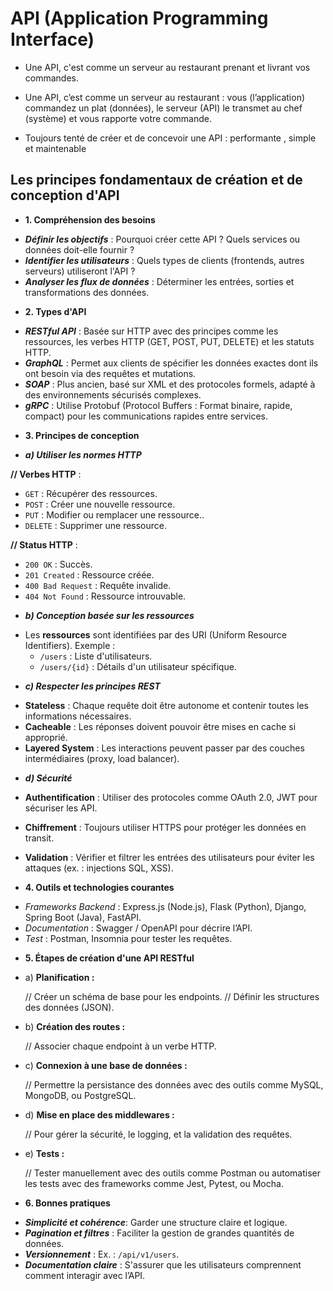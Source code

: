 # API (Application Programming Interface) 

* Une API, c'est comme un serveur au restaurant prenant et livrant vos commandes.

* Une API, c’est comme un serveur au restaurant : vous (l’application) commandez un plat (données), le serveur (API) le transmet au chef (système) et vous rapporte votre commande.

* Toujours tenté de créer et de concevoir une API : performante , simple et maintenable 

## Les principes fondamentaux de création et de conception d'API

* **1. Compréhension des besoins**

-  ***Définir les objectifs*** : Pourquoi créer cette API ? Quels services ou données doit-elle fournir ?
-  ***Identifier les utilisateurs*** : Quels types de clients (frontends, autres serveurs) utiliseront l'API ?
- ***Analyser les flux de données*** : Déterminer les entrées, sorties et transformations des données.

* **2. Types d'API**

- ***RESTful API*** : Basée sur HTTP avec des principes comme les ressources, les verbes HTTP (GET, POST, PUT, DELETE) et les statuts HTTP.
- ***GraphQL*** : Permet aux clients de spécifier les données exactes dont ils ont besoin via des requêtes et mutations.
- ***SOAP*** : Plus ancien, basé sur XML et des protocoles formels, adapté à des environnements sécurisés complexes.
- ***gRPC*** : Utilise Protobuf (Protocol Buffers : Format binaire, rapide, compact) pour les communications rapides entre services. 

* **3. Principes de conception**

- ***a) Utiliser les normes HTTP***

**// Verbes HTTP** : 

* `GET` : Récupérer des ressources.
* `POST` : Créer une nouvelle ressource.
* `PUT` : Modifier ou remplacer une ressource..
* `DELETE` : Supprimer une ressource.

**// Status HTTP** : 

* `200 OK` : Succès.
* `201 Created` : Ressource créée.
* `400 Bad Request` : Requête invalide.
* `404 Not Found` : Ressource introuvable.

- ***b) Conception basée sur les ressources***

* Les **ressources** sont identifiées par des URI (Uniform Resource Identifiers). Exemple : 
  - `/users` : Liste d'utilisateurs.
  - `/users/{id}` : Détails d'un utilisateur spécifique.

- ***c) Respecter les principes REST***

* **Stateless** : Chaque requête doit être autonome et contenir toutes les informations nécessaires.
* **Cacheable** : Les réponses doivent pouvoir être mises en cache si approprié.
* **Layered System** : Les interactions peuvent passer par des couches intermédiaires (proxy, load balancer).

- ***d) Sécurité***

* **Authentification** : Utiliser des protocoles comme OAuth 2.0, JWT pour sécuriser les API.
* **Chiffrement** : Toujours utiliser HTTPS pour protéger les données en transit.
* **Validation** : Vérifier et filtrer les entrées des utilisateurs pour éviter les attaques (ex. : injections SQL, XSS).

* **4. Outils et technologies courantes**

- *Frameworks Backend* : Express.js (Node.js), Flask (Python), Django, Spring Boot (Java), FastAPI.
- *Documentation* : Swagger / OpenAPI pour décrire l’API.
- *Test* : Postman, Insomnia pour tester les requêtes.

* **5. Étapes de création d'une API RESTful**

- a) **Planification :**
  
    // Créer un schéma de base pour les endpoints.
    // Définir les structures des données (JSON).

- b) **Création des routes :**
     
    // Associer chaque endpoint à un verbe HTTP.

- c) **Connexion à une base de données :**
     
    // Permettre la persistance des données avec des outils comme MySQL, MongoDB, ou PostgreSQL.

- d) **Mise en place des middlewares :**
     
    // Pour gérer la sécurité, le logging, et la validation des requêtes.

- e) **Tests :**
     
    // Tester manuellement avec des outils comme Postman ou automatiser les tests avec des frameworks comme Jest, Pytest, ou Mocha.

* **6. Bonnes pratiques**

- ***Simplicité et cohérence***: Garder une structure claire et logique.
- ***Pagination et filtres*** : Faciliter la gestion de grandes quantités de données.
- ***Versionnement*** : Ex. : ``/api/v1/users``.
- ***Documentation claire*** : S'assurer que les utilisateurs comprennent comment interagir avec l’API.



